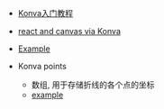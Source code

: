 - [Konva入门教程](https://www.bbsmax.com/A/lk5aMbvN51/)
- [react and canvas via Konva](https://konvajs.org/docs/react/index.html)
- [Example](https://codesandbox.io/s/github/konvajs/site/tree/master/react-demos/shapes?from-embed)
- Konva points

  - 数组, 用于存储折线的各个点的坐标
  - [example](https://www.cnblogs.com/huqinhan/p/5771484.html)
